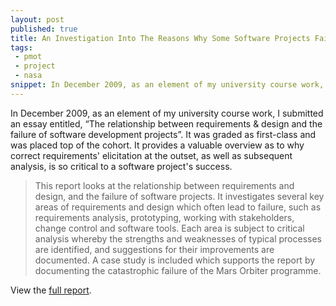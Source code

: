 ```yaml
---
layout: post
published: true
title: An Investigation Into The Reasons Why Some Software Projects Fail
tags:
 - pmot
 - project
 - nasa
snippet: In December 2009, as an element of my university course work, I submitted an essay entitled, “The relationship between requirements & design and the failure of software development projects”. It was graded as first-class and was placed top of the cohort. It provides a valuable overview as to why correct requirements' elicitation at the outset, as well as subsequent analysis, is so critical to a software project's success.
---
```


In December 2009, as an element of my university course work, I submitted an essay entitled, “The relationship between requirements & design and the failure of software development projects”. It was graded as first-class and was placed top of the cohort. It provides a valuable overview as to why correct requirements' elicitation at the outset, as well as subsequent analysis, is so critical to a software project's success.

<blockquote>This report looks at the relationship between requirements and design, and the failure of software projects. It investigates several key areas of requirements and design which often lead to failure, such as requirements analysis, prototyping, working with stakeholders, change control and software tools. Each area is subject to critical analysis whereby the strengths and weaknesses of typical processes are identified, and suggestions for their improvements are documented. A case study is included which supports the report by documenting the catastrophic failure of the Mars Orbiter programme.</blockquote>

View the [full report](http://docs.google.com/fileview?id=0ByfedSopdUCoZjQ0MGI3ZWMtYTVmMS00YmFlLTljY2UtZDkyZDdhNjZjNmZj&hl=en_GB).
